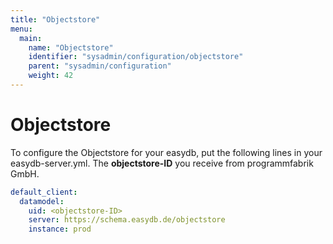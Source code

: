 ```yaml
---
title: "Objectstore"
menu:
  main:
    name: "Objectstore"
    identifier: "sysadmin/configuration/objectstore"
    parent: "sysadmin/configuration"
    weight: 42
---
```

# Objectstore

To configure the Objectstore for your easydb, put the following lines in your easydb-server.yml. The **objectstore-ID** you receive from programmfabrik GmbH.

```yml
default_client:
  datamodel:
    uid: <objectstore-ID>
    server: https://schema.easydb.de/objectstore
    instance: prod
```